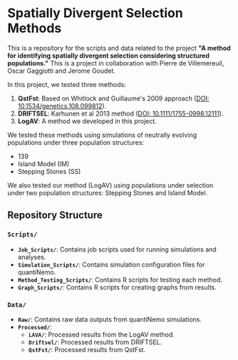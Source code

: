 # Spatially Divergent Selection Methods

This is a repository for the scripts and data related to the project **"A method for identifying spatially divergent selection considering structured populations."**
This is a project in collaboration with Pierre de Villemereuil, Oscar Gaggiotti and Jerome Goudet.

In this project, we tested three methods:
1. **QstFst**: Based on Whitlock and Guillaume's 2009 approach ([DOI: 10.1534/genetics.108.099812](https://doi.org/10.1534/genetics.108.099812)).
2. **DRIFTSEL**: Karhunen et al 2013 method ([DOI: 10.1111/1755-0998.12111](https://doi.org/10.1111/1755-0998.12111)).
3. **LogAV**: A method we developed in this project.

We tested these methods using simulations of neutrally evolving populations under three population structures:
- 139
- Island Model (IM)
- Stepping Stones (SS)

We also tested our method (LogAV) using populations under selection under two population structures: Stepping Stones and Island Model.

## Repository Structure

### `Scripts/`
- **`Job_Scripts/`**: Contains job scripts used for running simulations and analyses.
- **`Simulation_Scripts/`**: Contains simulation configuration files for quantiNemo.
- **`Method_Testing_Scripts/`**: Contains R scripts for testing each method.
- **`Graph_Scripts/`**: Contains R scripts for creating graphs from results.

### `Data/`
- **`Raw/`**: Contains raw data outputs from quantiNemo simulations.
- **`Processed/`**:
  - **`LAVA/`**: Processed results from the LogAV method.
  - **`Driftsel/`**: Processed results from DRIFTSEL.
  - **`QstFst/`**: Processed results from QstFst.

